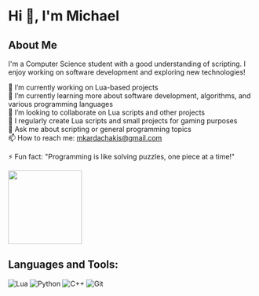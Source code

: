 # Hi 👋, I'm Michael
## About Me

I'm a Computer Science student with a good understanding of scripting. I enjoy working on software development and exploring new technologies!

🔭 I’m currently working on Lua-based projects  
🌱 I’m currently learning more about software development, algorithms, and various programming languages  
👯 I’m looking to collaborate on Lua scripts and other projects     
📝 I regularly create Lua scripts and small projects for gaming purposes  
💬 Ask me about scripting or general programming topics  
📫 How to reach me: mkardachakis@gmail.com

⚡ Fun fact: "Programming is like solving puzzles, one piece at a time!"  
<div id="header" align="left">
  <img src="https://media2.giphy.com/media/v1.Y2lkPTc5MGI3NjExdHlsdWg5NWkzY290OHNtbzgxdGhtaDBkNWt0MHNqYmlwbW5wMXUyeiZlcD12MV9pbnRlcm5hbF9naWZfYnlfaWQmY3Q9ZQ/Kfl09udXYhbjajJwEt/giphy.webp" width="150"/>
</div>

## Languages and Tools:
![Lua](https://img.shields.io/badge/Lua-blue)
![Python](https://img.shields.io/badge/Python-yellow)
![C++](https://img.shields.io/badge/C++-blue)
![Git](https://img.shields.io/badge/Git-orange)
